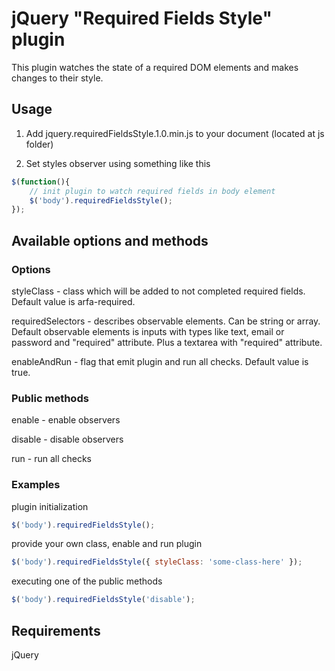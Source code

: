 # jQuery "Required Fields Style" plugin

This plugin watches the state of a required DOM elements and makes changes to their style.


## Usage

1) Add jquery.requiredFieldsStyle.1.0.min.js to your document (located at js folder)

2) Set styles observer using something like this

```javascript
$(function(){
    // init plugin to watch required fields in body element
    $('body').requiredFieldsStyle();
});
```

## Available options and methods

### Options

styleClass - class which will be added to not completed required fields. Default value is arfa-required.

requiredSelectors - describes observable elements. Can be string or array.
Default observable elements is inputs with types like text, email or password and "required" attribute. Plus a textarea with "required" attribute.

enableAndRun - flag that emit plugin and run all checks. Default value is true.

### Public methods

enable - enable observers

disable - disable observers

run - run all checks

### Examples

plugin initialization

```javascript
$('body').requiredFieldsStyle();
```

provide your own class, enable and run plugin

```javascript
$('body').requiredFieldsStyle({ styleClass: 'some-class-here' });
```

executing one of the public methods

```javascript
$('body').requiredFieldsStyle('disable');
```

## Requirements

jQuery